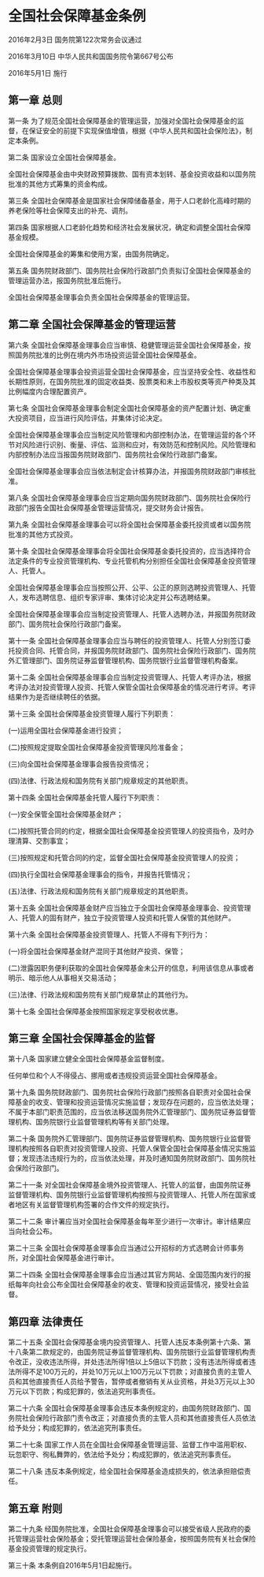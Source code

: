 # 全国社会保障基金条例

2016年2月3日 国务院第122次常务会议通过

2016年3月10日 中华人民共和国国务院令第667号公布

2016年5月1日 施行



## 第一章 总则

第一条 为了规范全国社会保障基金的管理运营，加强对全国社会保障基金的监督，在保证安全的前提下实现保值增值，根据《中华人民共和国社会保险法》，制定本条例。

第二条 国家设立全国社会保障基金。

全国社会保障基金由中央财政预算拨款、国有资本划转、基金投资收益和以国务院批准的其他方式筹集的资金构成。

第三条 全国社会保障基金是国家社会保障储备基金，用于人口老龄化高峰时期的养老保险等社会保障支出的补充、调剂。

第四条 国家根据人口老龄化趋势和经济社会发展状况，确定和调整全国社会保障基金规模。

全国社会保障基金的筹集和使用方案，由国务院确定。

第五条 国务院财政部门、国务院社会保险行政部门负责拟订全国社会保障基金的管理运营办法，报国务院批准后施行。

全国社会保障基金理事会负责全国社会保障基金的管理运营。

## 第二章 全国社会保障基金的管理运营

第六条 全国社会保障基金理事会应当审慎、稳健管理运营全国社会保障基金，按照国务院批准的比例在境内外市场投资运营全国社会保障基金。

全国社会保障基金理事会投资运营全国社会保障基金，应当坚持安全性、收益性和长期性原则，在国务院批准的固定收益类、股票类和未上市股权类等资产种类及其比例幅度内合理配置资产。

第七条 全国社会保障基金理事会制定全国社会保障基金的资产配置计划、确定重大投资项目，应当进行风险评估，并集体讨论决定。

全国社会保障基金理事会应当制定风险管理和内部控制办法，在管理运营的各个环节对风险进行识别、衡量、评估、监测和应对，有效防范和控制风险。风险管理和内部控制办法应当报国务院财政部门、国务院社会保险行政部门备案。

全国社会保障基金理事会应当依法制定会计核算办法，并报国务院财政部门审核批准。

第八条 全国社会保障基金理事会应当定期向国务院财政部门、国务院社会保险行政部门报告全国社会保障基金管理运营情况，提交财务会计报告。

第九条 全国社会保障基金理事会可以将全国社会保障基金委托投资或者以国务院批准的其他方式投资。

第十条 全国社会保障基金理事会将全国社会保障基金委托投资的，应当选择符合法定条件的专业投资管理机构、专业托管机构分别担任全国社会保障基金投资管理人、托管人。

全国社会保障基金理事会应当按照公开、公平、公正的原则选聘投资管理人、托管人，发布选聘信息、组织专家评审、集体讨论决定并公布选聘结果。

全国社会保障基金理事会应当制定投资管理人、托管人选聘办法，并报国务院财政部门、国务院社会保险行政部门备案。

第十一条 全国社会保障基金理事会应当与聘任的投资管理人、托管人分别签订委托投资合同、托管合同，并报国务院财政部门、国务院社会保险行政部门、国务院外汇管理部门、国务院证券监督管理机构、国务院银行业监督管理机构备案。

第十二条 全国社会保障基金理事会应当制定投资管理人、托管人考评办法，根据考评办法对投资管理人投资、托管人保管全国社会保障基金的情况进行考评。考评结果作为是否继续聘任的依据。

第十三条 全国社会保障基金投资管理人履行下列职责：

(一)运用全国社会保障基金进行投资；

(二)按照规定提取全国社会保障基金投资管理风险准备金；

(三)向全国社会保障基金理事会报告投资情况；

(四)法律、行政法规和国务院有关部门规章规定的其他职责。

第十四条 全国社会保障基金托管人履行下列职责：

(一)安全保管全国社会保障基金财产；

(二)按照托管合同的约定，根据全国社会保障基金投资管理人的投资指令，及时办理清算、交割事宜；

(三)按照规定和托管合同的约定，监督全国社会保障基金投资管理人的投资；

(四)执行全国社会保障基金理事会的指令，并报告托管情况；

(五)法律、行政法规和国务院有关部门规章规定的其他职责。

第十五条 全国社会保障基金财产应当独立于全国社会保障基金理事会、投资管理人、托管人的固有财产，独立于投资管理人投资和托管人保管的其他财产。

第十六条 全国社会保障基金投资管理人、托管人不得有下列行为：

(一)将全国社会保障基金财产混同于其他财产投资、保管；

(二)泄露因职务便利获取的全国社会保障基金未公开的信息，利用该信息从事或者明示、暗示他人从事相关交易活动；

(三)法律、行政法规和国务院有关部门规章禁止的其他行为。

第十七条 全国社会保障基金按照国家规定享受税收优惠。

## 第三章 全国社会保障基金的监督

第十八条 国家建立健全全国社会保障基金监督制度。

任何单位和个人不得侵占、挪用或者违规投资运营全国社会保障基金。

第十九条 国务院财政部门、国务院社会保险行政部门按照各自职责对全国社会保障基金的收支、管理和投资运营情况实施监督；发现存在问题的，应当依法处理；不属于本部门职责范围的，应当依法移送国务院外汇管理部门、国务院证券监督管理机构、国务院银行业监督管理机构等有关部门处理。

第二十条 国务院外汇管理部门、国务院证券监督管理机构、国务院银行业监督管理机构按照各自职责对投资管理人投资、托管人保管全国社会保障基金情况实施监督；发现违法违规行为的，应当依法处理，并及时通知国务院财政部门、国务院社会保险行政部门。

第二十一条 对全国社会保障基金境外投资管理人、托管人的监督，由国务院证券监督管理机构、国务院银行业监督管理机构按照与投资管理人、托管人所在国家或者地区有关监督管理机构签署的合作文件的规定执行。

第二十二条 审计署应当对全国社会保障基金每年至少进行一次审计。审计结果应当向社会公布。

第二十三条 全国社会保障基金理事会应当通过公开招标的方式选聘会计师事务所，对全国社会保障基金进行审计。

第二十四条 全国社会保障基金理事会应当通过其官方网站、全国范围内发行的报纸每年向社会公布全国社会保障基金的收支、管理和投资运营情况，接受社会监督。

## 第四章 法律责任

第二十五条 全国社会保障基金境内投资管理人、托管人违反本条例第十六条、第十八条第二款规定的，由国务院证券监督管理机构、国务院银行业监督管理机构责令改正，没收违法所得，并处违法所得1倍以上5倍以下罚款；没有违法所得或者违法所得不足100万元的，并处10万元以上100万元以下罚款；对直接负责的主管人员和其他直接责任人员给予警告，暂停或者撤销有关从业资格，并处3万元以上30万元以下罚款；构成犯罪的，依法追究刑事责任。

第二十六条 全国社会保障基金理事会违反本条例规定的，由国务院财政部门、国务院社会保险行政部门责令改正；对直接负责的主管人员和其他直接责任人员依法给予处分；构成犯罪的，依法追究刑事责任。

第二十七条 国家工作人员在全国社会保障基金管理运营、监督工作中滥用职权、玩忽职守、徇私舞弊的，依法给予处分；构成犯罪的，依法追究刑事责任。

第二十八条 违反本条例规定，给全国社会保障基金造成损失的，依法承担赔偿责任。

## 第五章 附则

第二十九条 经国务院批准，全国社会保障基金理事会可以接受省级人民政府的委托管理运营社会保险基金；受托管理运营社会保险基金，按照国务院有关社会保险基金投资管理的规定执行。

第三十条 本条例自2016年5月1日起施行。